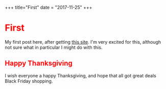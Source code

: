 +++
title="First"
date = "2017-11-25"
+++

# <span style="color: red;">First</span>
My first post here, after getting [this site](https://iuyte.net/). I'm very
excited for this, although not sure what in particular I might do with this.

## <span style="color: red;">Happy Thanksgiving</span>
I wish everyone a happy Thanksgiving, and hope that all got great deals Black
Friday shopping.
